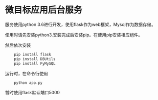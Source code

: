 # 微目标应用后台服务

服务使用python 3.6进行开发，使用flask作为web框架，Mysql作为数据存储。

使用时请先安装python3.安装完成后安装pip。在使用pip安装相应组件。

然后依次安装
```python
    pip install flask
    pip install DBUtils
    pip install PyMySQL
```

运行时，在命令行使用
```
    python app.py
```

暂时使用flask默认端口5000
